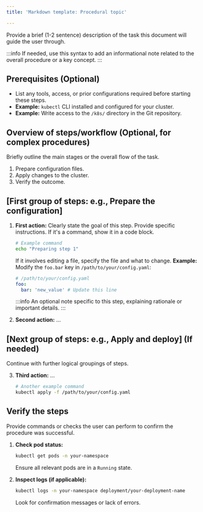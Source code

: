 ```yaml
---
title: 'Markdown template: Procedural topic'

---
```


Provide a brief (1-2 sentence) description of the task this document will guide the user through.

:::info If needed, use this syntax to add an informational note related to the overall procedure or a key concept. :::

## Prerequisites (Optional)

- List any tools, access, or prior configurations required before starting these steps.
- **Example:** `kubectl` CLI installed and configured for your cluster.
- **Example:** Write access to the `/k8s/` directory in the Git repository.

## Overview of steps/workflow (Optional, for complex procedures)

Briefly outline the main stages or the overall flow of the task.

1. Prepare configuration files.
2. Apply changes to the cluster.
3. Verify the outcome.

## [First group of steps: e.g., Prepare the configuration]

1. **First action:** Clearly state the goal of this step. Provide specific instructions. If it's a command, show it in a
   code block.

   ```bash
   # Example command
   echo "Preparing step 1"
   ```

   If it involves editing a file, specify the file and what to change. **Example:** Modify the `foo.bar` key in
   `/path/to/your/config.yaml`:

   ```yaml
   # /path/to/your/config.yaml
   foo:
     bar: 'new_value' # Update this line
   ```

   :::info An optional note specific to this step, explaining rationale or important details. :::

2. **Second action:** ...

## [Next group of steps: e.g., Apply and deploy] (If needed)

Continue with further logical groupings of steps.

3. **Third action:** ...

   ```bash
   # Another example command
   kubectl apply -f /path/to/your/config.yaml
   ```

## Verify the steps

Provide commands or checks the user can perform to confirm the procedure was successful.

1. **Check pod status:**

   ```bash
   kubectl get pods -n your-namespace
   ```

   Ensure all relevant pods are in a `Running` state.

2. **Inspect logs (if applicable):**

   ```bash
   kubectl logs -n your-namespace deployment/your-deployment-name
   ```

   Look for confirmation messages or lack of errors.
